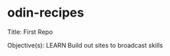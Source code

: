 # odin-recipes

Title: 
    First Repo

Objective(s):
    LEARN
    Build out sites to broadcast skills